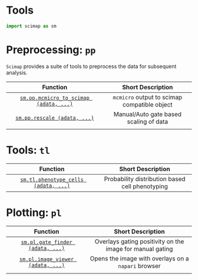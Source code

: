 # Tools


``` python
import scimap as sm
```

# Preprocessing: `pp`

`Scimap` provides a suite of tools to preprocess the data for subsequent analysis.

|                                Function                                 |              Short Description               |
|:-----------------------------------------------------------------------:|:--------------------------------------------:|
| [`sm.pp.mcmicro_to_scimap (adata, ...)`](pp/sm.pp.mcmicro_to_scimap.md) | `mcmicro` output to scimap compatible object |
|           [`sm.pp.rescale (adata, ...)`](../pp/sm.pp.rescale)           |    Manual/Auto gate based scaling of data    |
|                                                                         |                                              |

# Tools: `tl`

|                              Function                               |                Short Description                |
|:-------------------------------------------------------------------:|:-----------------------------------------------:|
| [`sm.tl.phenotype_cells (adata, ...)`](tl/sm.tl.phenotype_cells.md) | Probability distribution based cell phenotyping |


# Plotting: `pl`

|                          Function                           |                     Short Description                     |
|:-----------------------------------------------------------:|:---------------------------------------------------------:|
| [`sm.pl.gate_finder (adata, ...)`](pl/sm.pl.gate_finder.md) | Overlays gating positivity on the image for manual gating |
| [`sm.pl.image_viewer (adata, ...)`](pl/sm.pl.image_viewer)  |    Opens the image with overlays on a `napari` browser    |
|                                                             |                                                           |
